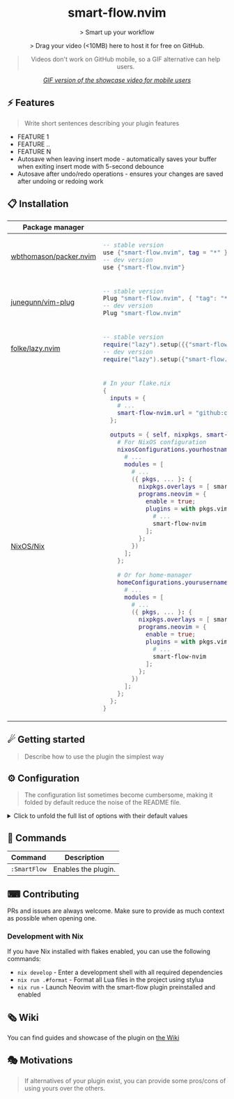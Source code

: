 <p align="center">
  <h1 align="center">smart-flow.nvim</h2>
</p>

<p align="center">
    > Smart up your workflow
</p>

<div align="center">
    > Drag your video (<10MB) here to host it for free on GitHub.
</div>

<div align="center">

> Videos don't work on GitHub mobile, so a GIF alternative can help users.

_[GIF version of the showcase video for mobile users](SHOWCASE_GIF_LINK)_

</div>

## ⚡️ Features

> Write short sentences describing your plugin features

- FEATURE 1
- FEATURE ..
- FEATURE N
- Autosave when leaving insert mode - automatically saves your buffer when exiting insert mode with 5-second debounce
- Autosave after undo/redo operations - ensures your changes are saved after undoing or redoing work

## 📋 Installation

<div align="center">
<table>
<thead>
<tr>
<th>Package manager</th>
<th>Snippet</th>
</tr>
</thead>
<tbody>
<tr>
<td>

[wbthomason/packer.nvim](https://github.com/wbthomason/packer.nvim)

</td>
<td>

```lua
-- stable version
use {"smart-flow.nvim", tag = "*" }
-- dev version
use {"smart-flow.nvim"}
```

</td>
</tr>
<tr>
<td>

[junegunn/vim-plug](https://github.com/junegunn/vim-plug)

</td>
<td>

```lua
-- stable version
Plug "smart-flow.nvim", { "tag": "*" }
-- dev version
Plug "smart-flow.nvim"
```

</td>
</tr>
<tr>
<td>

[folke/lazy.nvim](https://github.com/folke/lazy.nvim)

</td>
<td>

```lua
-- stable version
require("lazy").setup({{"smart-flow.nvim", version = "*"}})
-- dev version
require("lazy").setup({"smart-flow.nvim"})
```

</td>
</tr>
<tr>
<td>

[NixOS/Nix](https://nixos.org/)

</td>
<td>

```nix
# In your flake.nix
{
  inputs = {
    # ...
    smart-flow-nvim.url = "github:omarcresp/smart-flow.nvim";
  };

  outputs = { self, nixpkgs, smart-flow-nvim, ... }: {
    # For NixOS configuration
    nixosConfigurations.yourhostname = nixpkgs.lib.nixosSystem {
      # ...
      modules = [
        # ...
        ({ pkgs, ... }: {
          nixpkgs.overlays = [ smart-flow-nvim.overlay ];
          programs.neovim = {
            enable = true;
            plugins = with pkgs.vimPlugins; [
              # ...
              smart-flow-nvim
            ];
          };
        })
      ];
    };

    # Or for home-manager
    homeConfigurations.yourusername = home-manager.lib.homeManagerConfiguration {
      # ...
      modules = [
        # ...
        ({ pkgs, ... }: {
          nixpkgs.overlays = [ smart-flow-nvim.overlay ];
          programs.neovim = {
            enable = true;
            plugins = with pkgs.vimPlugins; [
              # ...
              smart-flow-nvim
            ];
          };
        })
      ];
    };
  };
}
```

</td>
</tr>
</tbody>
</table>
</div>

## ☄ Getting started

> Describe how to use the plugin the simplest way

## ⚙ Configuration

> The configuration list sometimes become cumbersome, making it folded by default reduce the noise of the README file.

<details>
<summary>Click to unfold the full list of options with their default values</summary>

> **Note**: The options are also available in Neovim by calling `:h smart-flow.options`

```lua
require("smart-flow").setup({
    -- Prints useful logs about what event are triggered, and reasons actions are executed.
    debug = false,
    -- Automatically save when leaving insert mode
    autosave = false,
    -- Debounce time in milliseconds for autosave (default: 5 seconds)
    debounce_time = 5000,
})
```

</details>

## 🧰 Commands

|   Command      |         Description        |
|----------------|----------------------------|
|  `:SmartFlow`  |     Enables the plugin.    |

## ⌨ Contributing

PRs and issues are always welcome. Make sure to provide as much context as possible when opening one.

### Development with Nix

If you have Nix installed with flakes enabled, you can use the following commands:

- `nix develop` - Enter a development shell with all required dependencies
- `nix run .#format` - Format all Lua files in the project using stylua
- `nix run` - Launch Neovim with the smart-flow plugin preinstalled and enabled

## 🗞 Wiki

You can find guides and showcase of the plugin on [the Wiki](https://github.com/omarcresp/smart-flow.nvim/wiki)

## 🎭 Motivations

> If alternatives of your plugin exist, you can provide some pros/cons of using yours over the others.
